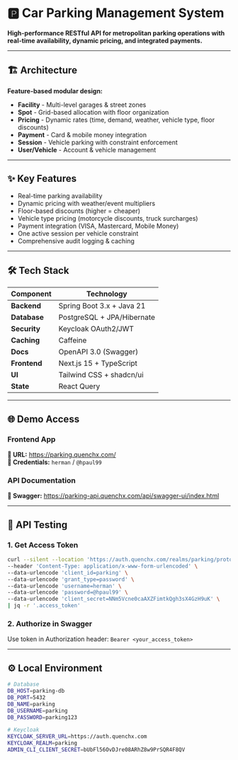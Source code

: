 # 🅿️ Car Parking Management System

**High-performance RESTful API for metropolitan parking operations with real-time availability, dynamic pricing, and
integrated payments.**

---

## 🏗️ Architecture

**Feature-based modular design:**

- **Facility** - Multi-level garages & street zones
- **Spot** - Grid-based allocation with floor organization
- **Pricing** - Dynamic rates (time, demand, weather, vehicle type, floor discounts)
- **Payment** - Card & mobile money integration
- **Session** - Vehicle parking with constraint enforcement
- **User/Vehicle** - Account & vehicle management

---

## ✨ Key Features

- Real-time parking availability
- Dynamic pricing with weather/event multipliers
- Floor-based discounts (higher = cheaper)
- Vehicle type pricing (motorcycle discounts, truck surcharges)
- Payment integration (VISA, Mastercard, Mobile Money)
- One active session per vehicle constraint
- Comprehensive audit logging & caching

---

## 🛠️ Tech Stack

| Component    | Technology                 |
|--------------|----------------------------|
| **Backend**  | Spring Boot 3.x + Java 21  |
| **Database** | PostgreSQL + JPA/Hibernate |
| **Security** | Keycloak OAuth2/JWT        |
| **Caching**  | Caffeine                   |
| **Docs**     | OpenAPI 3.0 (Swagger)      |
| **Frontend** | Next.js 15 + TypeScript    |
| **UI**       | Tailwind CSS + shadcn/ui   |
| **State**    | React Query                |

---

## 🌐 Demo Access

### Frontend App

**🔗 URL:** https://parking.quenchx.com/  
**👤 Credentials:** `herman` / `@hpaul99`

### API Documentation

**🔗 Swagger:** https://parking-api.quenchx.com/api/swagger-ui/index.html

---

## 🔑 API Testing

### 1. Get Access Token

```bash
curl --silent --location 'https://auth.quenchx.com/realms/parking/protocol/openid-connect/token' \
--header 'Content-Type: application/x-www-form-urlencoded' \
--data-urlencode 'client_id=parking' \
--data-urlencode 'grant_type=password' \
--data-urlencode 'username=herman' \
--data-urlencode 'password=@hpaul99' \
--data-urlencode 'client_secret=NNm5Vcne0caAXZFimtkQgh3sX4GzH9uK' \
| jq -r '.access_token'
```

### 2. Authorize in Swagger

Use token in Authorization header: `Bearer <your_access_token>`

---

## ⚙️ Local Environment

```bash
# Database
DB_HOST=parking-db
DB_PORT=5432
DB_NAME=parking
DB_USERNAME=parking
DB_PASSWORD=parking123

# Keycloak
KEYCLOAK_SERVER_URL=https://auth.quenchx.com
KEYCLOAK_REALM=parking
ADMIN_CLI_CLIENT_SECRET=bUbFl56OvDJre08ARhZ8w9PrSQR4F8QV
```